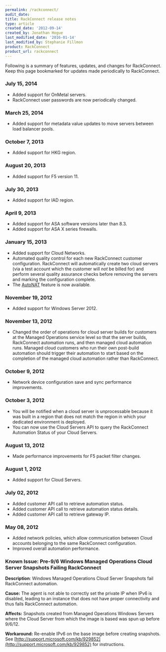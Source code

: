 ```yaml
---
permalink: /rackconnect/
audit_date:
title: RackConnect release notes
type: article
created_date: '2012-09-14'
created_by: Jonathan Hogue
last_modified_date: '2016-01-14'
last_modified_by: Stephanie Fillmon
product: RackConnect
product_url: rackconnect
---
```


Following is a summary of features, updates, and changes for
RackConnect. Keep this page bookmarked for updates made periodically to
RackConnect.

### July 15, 2014

-   Added support for OnMetal servers.
-   RackConnect user passwords are now periodically changed.

### March 25, 2014

-   Added support for metadata value updates to move servers between
    load balancer pools.

### October 7, 2013

-   Added support for HKG region.

### August 20, 2013

-   Added support for F5 version 11.

### July 30, 2013

-   Added support for IAD region.

### April 9, 2013

-   Added support for ASA software versions later than 8.3.
-   Added support for ASA X series firewalls.

### January 15, 2013

-   Added support for Cloud Networks.
-   Automated quality control for each new RackConnect
    customer configuration. RackConnect will automatically create two
    cloud servers (via a test account which the customer will *not* be
    billed for) and perform several quality assurance checks before
    removing the servers and marking the configuration complete.
-   The [AutoNAT](/how-to/rackconnect-auto-nat-feature)
    feature is now available.

### November 19, 2012

-   Added support for Windows Server 2012.

### November 13, 2012

-   Changed the order of operations for cloud server builds for
    customers at the Managed Operations service level so that the server builds,
    RackConnect automation runs, and then managed cloud automation runs.
    Managed cloud customers who run their own post-build automation
    should trigger their automation to start based on the completion of
    the managed cloud automation rather than RackConnect.

### October 9, 2012

-   Network device configuration save and sync performance improvements.

### October 3, 2012

-   You will be notified when a cloud server is unprocessable because it was built in a region that does not match the region in which
    your dedicated environment is deployed.
-   You can now use the Cloud Servers API to query the RackConnect
    Automation Status of your Cloud Servers.

### August 13, 2012

-   Made performance improvements for F5 packet filter changes.

### August 1, 2012

-   Added support for Cloud Servers.

### July 02, 2012

-   Added customer API call to retrieve automation status.
-   Added customer API call to retrieve automation status details.
-   Added customer API call to retrieve gateway IP.

### May 08, 2012

-   Added network policies, which allow communication between Cloud
    accounts belonging to the same RackConnect configuration.
-   Improved overall automation performance.

### Known Issue: Pre-9/6 Windows Managed Operations Cloud Server Snapshots Failing RackConnect

**Description**: Windows Managed Operations Cloud Server Snapshots fail
RackConnect automation.

**Cause:** The agent is not able to correctly set the private IP when IPv6
is disabled, leading to an instance that does not have proper
connectivity and thus fails RackConnect automation.

**Affects:** Snapshots created from Managed Operations Windows Servers where the Cloud Server from which the image is based was spun up before 9/6/12.

**Workaround:** Re-enable IPv6 on the base image before creating snapshots.
See [http://support.microsoft.com/kb/929852](http://support.microsoft.com/kb/929852) for instructions.
